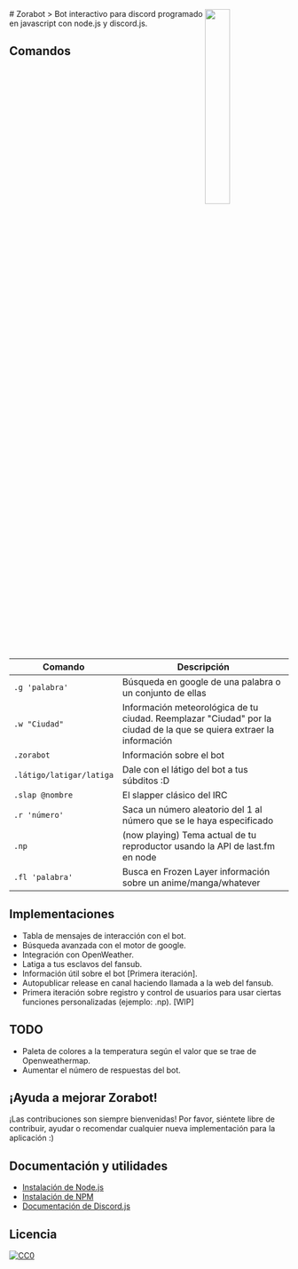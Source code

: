 <img src="http://i.imgur.com/uHETUca.png" align="right" width="30%" />
# Zorabot
> Bot interactivo para discord programado en javascript con node.js y discord.js.

## Comandos

| Comando | Descripción |
|---|---|
| `.g 'palabra'` | Búsqueda en google de una palabra o un conjunto de ellas |
| `.w "Ciudad"` | Información meteorológica de tu ciudad. Reemplazar "Ciudad" por la ciudad de la que se quiera extraer la información |
| `.zorabot` | Información sobre el bot |
| `.látigo/latigar/latiga` | Dale con el látigo del bot a tus súbditos :D |
| `.slap @nombre` | El slapper clásico del IRC |
| `.r 'número'` | Saca un número aleatorio del 1 al número que se le haya especificado |
| `.np` | (now playing) Tema actual de tu reproductor usando la API de last.fm en node |
| `.fl 'palabra'` | Busca en Frozen Layer información sobre un anime/manga/whatever |

## Implementaciones
- Tabla de mensajes de interacción con el bot.
- Búsqueda avanzada con el motor de google.
- Integración con OpenWeather.
- Latiga a tus esclavos del fansub.
- Información útil sobre el bot [Primera iteración].
- Autopublicar release en canal haciendo llamada a la web del fansub.
- Primera iteración sobre registro y control de usuarios para usar ciertas funciones personalizadas (ejemplo: .np). [WIP]

## TODO
- Paleta de colores a la temperatura según el valor que se trae de Openweathermap.
- Aumentar el número de respuestas del bot.

## ¡Ayuda a mejorar Zorabot!
¡Las contribuciones son siempre bienvenidas!
Por favor, siéntete libre de contribuir, ayudar o recomendar cualquier nueva implementación para la aplicación :)

## Documentación y utilidades
- [Instalación de Node.js](https://nodejs.org/en/)
- [Instalación de NPM](https://www.npmjs.com/)
- [Documentación de Discord.js](https://discord.js.org/#/docs/main/10.0.1/general/welcome)


## Licencia
[![CC0](https://www.gnu.org/graphics/gplv3-127x51.png)](https://www.gnu.org/licenses/quick-guide-gplv3.html)
